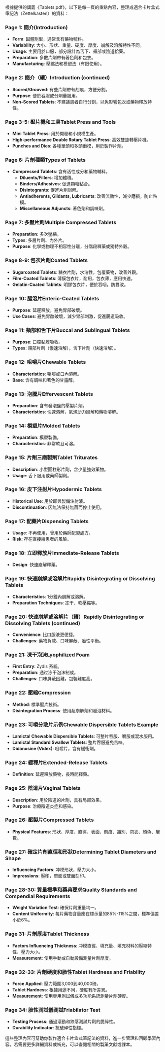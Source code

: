 根據提供的講義《Tablets.pdf》，以下是每一頁的重點內容，整理成適合卡片盒式筆記法（Zettelkasten）的資料：

### Page 1: 簡介(Introduction)
- **Form**: 固體劑型，通常含有藥物輔料。
- **Variability**: 大小、形狀、重量、硬度、厚度、崩解及溶解特性不同。
- **Usage**: 主要用於口服，部分設計為舌下、頰部或陰道給藥。
- **Preparation**: 多數片劑帶有著色劑和包衣。
- **Manufacturing**: 壓縮法和模塑法（有限使用）。

### Page 2: 簡介（續）Introduction (continued)
- **Scored/Grooved**: 有些片劑帶有刻痕，方便分割。
- **Purpose**: 便於吞服或分劑量服用。
- **Non-Scored Tablets**: 不建議患者自行分割，以免影響包衣或藥物釋放特性。

### Page 3-5: 壓片機和工具Tablet Press and Tools
- **Mini Tablet Press**: 用於開發和小規模生產。
- **High-performance Double Rotary Tablet Press**: 高效雙旋轉壓片機。
- **Punches and Dies**: 各種單頭和多頭衝模，用於製作片劑。

### Page 6: 片劑種類Types of Tablets
- **Compressed Tablets**: 含有活性成分和藥物輔料。
  - **Diluents/Fillers**: 增加體積。
  - **Binders/Adhesives**: 促進顆粒粘合。
  - **Disintegrants**: 促進片劑崩解。
  - **Antiadherents, Glidants, Lubricants**: 改善流動性，減少磨損，防止粘模。
  - **Miscellaneous Adjuncts**: 著色劑和調味劑。

### Page 7: 多壓片劑Multiple Compressed Tablets
- **Preparation**: 多次壓縮。
- **Types**: 多層片劑、內外片。
- **Purpose**: 化學或物理不相容性分離，分階段釋藥或獨特外觀。

### Page 8-9: 包衣片劑Coated Tablets
- **Sugarcoated Tablets**: 糖衣片劑，水溶性，包覆藥物，改善外觀。
- **Film-Coated Tablets**: 薄膜包衣片，耐用，包衣薄，應用快速。
- **Gelatin-Coated Tablets**: 明膠包衣片，便於吞咽，防篡改。

### Page 10: 腸溶片Enteric-Coated Tablets
- **Purpose**: 延遲釋放，避免胃部破壞。
- **Use Cases**: 避免胃酸破壞，減少胃部刺激，促進腸道吸收。

### Page 11: 頰部和舌下片Buccal and Sublingual Tablets
- **Purpose**: 口腔黏膜吸收。
- **Types**: 頰部片劑（慢速溶解），舌下片劑（快速溶解）。

### Page 12: 咀嚼片Chewable Tablets
- **Characteristics**: 嚼服或口內溶解。
- **Base**: 含有調味和著色的甘露醇。

### Page 13: 泡騰片Effervescent Tablets
- **Preparation**: 含有發泡鹽的壓製片劑。
- **Characteristics**: 快速溶解，氣泡助力崩解和藥物溶解。

### Page 14: 模塑片Molded Tablets
- **Preparation**: 模塑製備。
- **Characteristics**: 非常軟且可溶。

### Page 15: 片劑三磨製劑Tablet Triturates
- **Description**: 小型圓柱形片劑，含少量強效藥物。
- **Usage**: 舌下服用或藥師製劑。

### Page 16: 皮下注射片Hypodermic Tablets
- **Historical Use**: 用於即興製備注射液。
- **Discontinuation**: 因無法保持無菌而停止使用。

### Page 17: 配藥片Dispensing Tablets
- **Usage**: 不再使用，曾用於藥師配製處方。
- **Risk**: 存在直接給患者的風險。

### Page 18: 立即釋放片Immediate-Release Tablets
- **Design**: 快速崩解釋藥。

### Page 19: 快速崩解或溶解片Rapidly Disintegrating or Dissolving Tablets
- **Characteristics**: 1分鐘內崩解或溶解。
- **Preparation Techniques**: 冻干、軟壓縮等。

### Page 20: 快速崩解或溶解片（續）Rapidly Disintegrating or Dissolving Tablets (continued)
- **Convenience**: 比口服液更便捷。
- **Challenges**: 藥物負載、口味屏蔽、脆性平衡。

### Page 21: 凍干泡沫Lyophilized Foam
- **First Entry**: Zydis 系統。
- **Preparation**: 通过冻干泡沫制成。
- **Challenges**: 口味屏蔽困難，包裝難度高。

### Page 22: 壓縮Compression
- **Method**: 標準壓片技術。
- **Disintegration Process**: 使用超崩解劑和發泡材料。

### Page 23: 可嚼分散片示例Chewable Dispersible Tablets Example
- **Lamictal Chewable Dispersible Tablets**: 可整片吞服、嚼服或混水服用。
- **Lamictal Standard Swallow Tablets**: 整片吞服避免苦味。
- **Didanosine (Videx)**: 咀嚼片，含有緩衝劑。

### Page 24: 緩釋片Extended-Release Tablets
- **Definition**: 延遲釋放藥物，長時間釋藥。

### Page 25: 陰道片Vaginal Tablets
- **Description**: 用於陰道的片劑，具有局部效果。
- **Purpose**: 治療陰道炎症和感染。

### Page 26: 壓製片Compressed Tablets
- **Physical Features**: 形狀、厚度、直徑、表面、刻痕、識別、包衣、顏色、層數。

### Page 27: 確定片劑直徑和形狀Determining Tablet Diameters and Shape
- **Influencing Factors**: 冲模形狀，壓力大小。
- **Impressions**: 壓印，單面或雙面刻印。

### Page 28-30: 質量標準和藥典要求Quality Standards and Compendial Requirements
- **Weight Variation Test**: 確保片劑重量均一。
- **Content Uniformity**: 每片藥物含量應在標示量的85%-115%之間，標準偏差小於6%。

### Page 31: 片劑厚度Tablet Thickness
- **Factors Influencing Thickness**: 冲模直徑、填充量、填充材料的壓縮特性、壓力大小。
- **Measurement**: 使用手動或自動設備測量片劑厚度。

### Page 32-33: 片劑硬度和脆性Tablet Hardness and Friability
- **Force Applied**: 壓力範圍3,000到40,000磅。
- **Tablet Hardness**: 根據用途不同，硬度有所差異。
- **Measurement**: 使用專用測試儀或多功能系統測量片劑硬度。

### Page 34: 脆性測試儀測試Friabilator Test
- **Testing Process**: 通過滾動和跌落測試片劑的脆碎性。
- **Durability Indicator**: 抗破碎性指標。

這些整理內容可幫助你製作適合卡片盒式筆記法的資料，進一步管理和回顧學習內容。若需要更多詳細資料或補充，可以查閱相關的製藥文獻或課本。